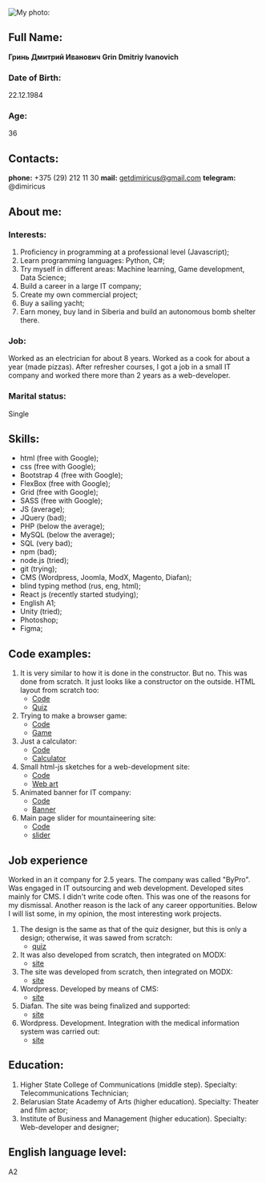 ![My photo:](https://avatars.githubusercontent.com/u/29129741?s=460&u=30e25ac9d72e32bbe487be52ef6a77883ad380ef&v=4)

## Full Name:

**Гринь Дмитрий Иванович**
**Grin Dmitriy Ivanovich**

### Date of Birth:

22.12.1984

### Age:

36

## Contacts:

**phone:** +375 (29) 212 11 30
**mail:** getdimiricus@gmail.com
**telegram:** @dimiricus

## About me:

### Interests:

1. Proficiency in programming at a professional level (Javascript);
1. Learn programming languages: Python, C#;
1. Try myself in different areas: Machine learning, Game development, Data Science;
1. Build a career in a large IT company;
1. Create my own commercial project;
1. Buy a sailing yacht;
1. Earn money, buy land in Siberia and build an autonomous bomb shelter there.

### Job:

Worked as an electrician for about 8 years. Worked as a cook for about a year (made pizzas).
After refresher courses, I got a job in a small IT company and worked there more than 2 years as a web-developer.

### Marital status:

Single

## Skills:

- html (free with Google);
- css (free with Google);
- Bootstrap 4 (free with Google);
- FlexBox (free with Google);
- Grid (free with Google);
- SASS (free with Google);
- JS (average);
- JQuery (bad);
- PHP (below the average);
- MySQL (below the average);
- SQL (very bad);
- npm (bad);
- node.js (tried);
- git (trying);
- CMS (Wordpress, Joomla, ModX, Magento, Diafan);
- blind typing method (rus, eng, html);
- React js (recently started studying);
- English A1;
- Unity (tried);
- Photoshop;
- Figma;

## Code examples:

1. It is very similar to how it is done in the constructor. But no. This was done from scratch. It just looks like a constructor on the outside. HTML layout from scratch too:
   - [Code](https://github.com/Dimiricus/quiz_demo)
   - [Quiz](https://dimiricus.github.io/quiz_demo/)
1. Trying to make a browser game:
   - [Code](https://github.com/Dimiricus/Aquarious_day)
   - [Game](https://dimiricus.github.io/Aquarious_day/)
1. Just a calculator:
   - [Code](https://github.com/Dimiricus/Calculator_demo)
   - [Calculator](https://dimiricus.github.io/Calculator_demo/)
1. Small html-js sketches for a web-development site:
   - [Code](https://github.com/Dimiricus/Art_page_demo)
   - [Web art](https://dimiricus.github.io/Art_page_demo/)
1. Animated banner for IT company:
   - [Code](https://github.com/Dimiricus/animated_banner_IT911)
   - [Banner](https://dimiricus.github.io/animated_banner_IT911/)
1. Main page slider for mountaineering site:
   - [Code](https://github.com/Dimiricus/adaptive_slider_for_alp)
   - [slider](https://dimiricus.github.io/adaptive_slider_for_alp/)

## Job experience

Worked in an it company for 2.5 years. The company was called "ByPro". Was engaged in IT outsourcing and web development.
Developed sites mainly for CMS. I didn't write code often. This was one of the reasons for my dismissal.
Another reason is the lack of any career opportunities. Below I will list some, in my opinion, the most interesting work projects.

1. The design is the same as that of the quiz designer, but this is only a design; otherwise, it was sawed from scratch:
   - [quiz](https://it.bypro.by/)
1. It was also developed from scratch, then integrated on MODX:
   - [site](https://bypro.by/)
1. The site was developed from scratch, then integrated on MODX:
   - [site](https://parad.by/)
1. Wordpress. Developed by means of CMS:
   - [site](https://byproweb.by/)
1. Diafan. The site was being finalized and supported:
   - [site](https://bms7.ru/)
1. Wordpress. Development. Integration with the medical information system was carried out:
   - [site](https://ortoclinic.by/)

## Education:

1. Higher State College of Communications (middle step). Specialty: Telecommunications Technician;
1. Belarusian State Academy of Arts (higher education). Specialty: Theater and film actor;
1. Institute of Business and Management (higher education). Specialty: Web-developer and designer;

## English language level:

A2

